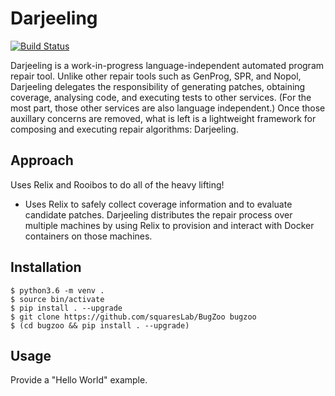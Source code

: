 # Darjeeling

[![Build Status](https://travis-ci.org/squaresLab/Darjeeling.svg?branch=master)](https://travis-ci.org/squaresLab/Darjeeling)

Darjeeling is a work-in-progress language-independent automated program repair
tool. Unlike other repair tools such as GenProg, SPR, and Nopol, Darjeeling
delegates the responsibility of generating patches, obtaining coverage,
analysing code, and executing tests to other services. (For the most part, those
other services are also language independent.)
Once those auxillary concerns are removed, what is left is a lightweight
framework for composing and executing repair algorithms: Darjeeling.

## Approach

Uses Relix and Rooibos to do all of the heavy lifting!

* Uses Relix to safely collect coverage information and to evaluate candidate
  patches. Darjeeling distributes the repair process over multiple machines
  by using Relix to provision and interact with Docker containers on those
  machines.

## Installation

```
$ python3.6 -m venv .
$ source bin/activate
$ pip install . --upgrade
$ git clone https://github.com/squaresLab/BugZoo bugzoo
$ (cd bugzoo && pip install . --upgrade)
```

## Usage

Provide a "Hello World" example.
